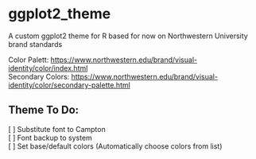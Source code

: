 # ggplot2_theme
A custom ggplot2 theme for R based for now on Northwestern University brand standards

Color Palett: https://www.northwestern.edu/brand/visual-identity/color/index.html   
Secondary Colors: https://www.northwestern.edu/brand/visual-identity/color/secondary-palette.html   

## Theme To Do:  
[ ] Substitute font to Campton  
[ ] Font backup to system  
[ ] Set base/default colors (Automatically choose colors from list)  